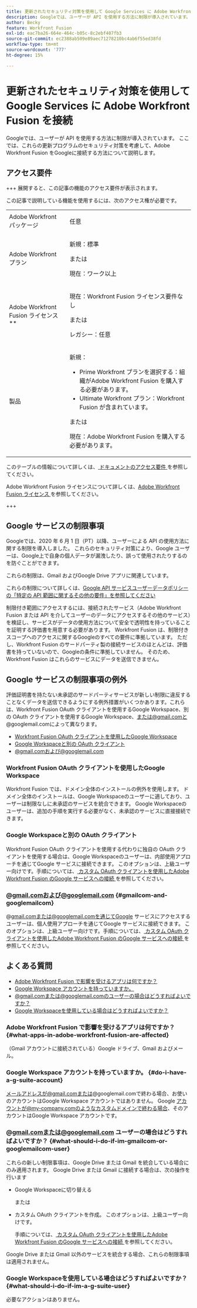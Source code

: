 ```yaml
---
title: 更新されたセキュリティ対策を使用して Google Services に Adobe Workfront Fusion を接続
description: Googleでは、ユーザーが API を使用する方法に制限が導入されています。 ここでは、これらの更新プログラムのセキュリティ対策を考慮して、Adobe Workfront Fusion をGoogleに接続する方法について説明します。
author: Becky
feature: Workfront Fusion
exl-id: eac7ba26-664e-464c-b05c-8c2ebf407fb3
source-git-commit: ec2388ab509e89aec71278210bc4ab6f55ed38fd
workflow-type: tm+mt
source-wordcount: '777'
ht-degree: 15%

---
```


# 更新されたセキュリティ対策を使用して Google Services に Adobe Workfront Fusion を接続

Googleでは、ユーザーが API を使用する方法に制限が導入されています。 ここでは、これらの更新プログラムのセキュリティ対策を考慮して、Adobe Workfront Fusion をGoogleに接続する方法について説明します。

## アクセス要件

+++ 展開すると、この記事の機能のアクセス要件が表示されます。

この記事で説明している機能を使用するには、次のアクセス権が必要です。

<table style="table-layout:auto">
 <col> 
 <col> 
 <tbody> 
  <tr> 
   <td role="rowheader">Adobe Workfront パッケージ 
   <td> <p>任意</p> </td> 
  </tr> 
  <tr data-mc-conditions=""> 
   <td role="rowheader">Adobe Workfront プラン</td> 
   <td> <p>新規：標準</p><p>または</p><p>現在：ワーク以上</p> </td> 
  </tr> 
  <tr> 
   <td role="rowheader">Adobe Workfront Fusion ライセンス**</td> 
   <td>
   <p>現在：Workfront Fusion ライセンス要件なし</p>
   <p>または</p>
   <p>レガシー：任意 </p>
   </td> 
  </tr> 
  <tr> 
   <td role="rowheader">製品</td> 
   <td>
   <p>新規：</p> <ul><li>Prime Workfront プランを選択する：組織がAdobe Workfront Fusion を購入する必要があります。</li><li>Ultimate Workfront プラン：Workfront Fusion が含まれています。</li></ul>
   <p>または</p>
   <p>現在：Adobe Workfront Fusion を購入する必要があります。</p>
   </td> 
  </tr>
 </tbody> 
</table>

このテーブルの情報について詳しくは、[ ドキュメントのアクセス要件 ](/help/workfront-fusion/references/licenses-and-roles/access-level-requirements-in-documentation.md) を参照してください。

Adobe Workfront Fusion ライセンスについて詳しくは、[Adobe Workfront Fusion ライセンス ](/help/workfront-fusion/set-up-and-manage-workfront-fusion/licensing-operations-overview/license-automation-vs-integration.md) を参照してください。

+++

## Google サービスの制限事項

Googleでは、2020 年 6 月 1 日（PT）以降、ユーザーによる API の使用方法に関する制限を導入しました。 これらのセキュリティ対策により、Google ユーザーは、Google上で自身の個人データが漏洩したり、誤って使用されたりするのを防ぐことができます。

これらの制限は、Gmail およびGoogle Drive アプリに関連しています。

これらの制限について詳しくは、[Google API サービスユーザーデータポリシーの「特定の API 範囲に関するその他の要件」を参照してください ](https://developers.google.com/terms/api-services-user-data-policy#additional_requirements_for_specific_api_scopes)

制限付き範囲にアクセスするには、接続されたサービス（Adobe Workfront Fusion または API を介してユーザーのデータにアクセスするその他のサービス）を検証し、サービスがデータの使用方法について安全で透明性を持っていることを証明する評価書を用意する必要があります。 Workfront Fusion は、制限付きスコープへのアクセスに関するGoogleのすべての要件に準拠しています。 ただし、Workfront Fusion のサードパーティ製の接続サービスのほとんどは、評価書を持っていないので、Googleの条件に準拠していません。 そのため、Workfront Fusion はこれらのサービスにデータを送信できません。

## Google サービスの制限事項の例外

評価証明書を持たない未承認のサードパーティサービスが新しい制限に違反することなくデータを送信できるようにする例外措置がいくつかあります。これらは、Workfront Fusion OAuth クライアントを使用するGoogle Workspace、別の OAuth クライアントを使用するGoogle Workspace、または@gmail.comと@googlemail.comによって異なります。

* [Workfront Fusion OAuth クライアントを使用したGoogle Workspace](#google-workspace-with-workfront-fusion-oauth-client)
* [Google Workspaceと別の OAuth クライアント](#google-workspace-with-another-oauth-client)
* [@gmail.comおよび@googlemail.com](#gmailcom-and-googlemailcom)

### Workfront Fusion OAuth クライアントを使用したGoogle Workspace

Workfront Fusion では、ドメイン全体のインストールの例外を使用します。 ドメイン全体のインストールは、Google Workspaceのユーザーに適しており、ユーザーは制限なしに未承認のサービスを統合できます。 Google Workspaceのユーザーは、追加の手順を実行する必要がなく、未承認のサービスに直接接続できます。

### Google Workspaceと別の OAuth クライアント

Workfront Fusion OAuth クライアントを使用する代わりに独自の OAuth クライアントを使用する場合は、Google Workspaceのユーザーは、内部使用アプローチを通じてGoogle サービスに接続できます。 このオプションは、上級ユーザー向けです。手順については、[ カスタム OAuth クライアントを使用したAdobe Workfront Fusion のGoogle サービスへの接続 ](/help/workfront-fusion/create-scenarios/connect-to-apps/connect-fusion-to-google-using-oauth.md) を参照してください。

### @gmail.comおよび@googlemail.com {#gmailcom-and-googlemailcom}

@gmail.comまたは@googlemail.comを通じてGoogle サービスにアクセスするユーザーは、個人使用アプローチを通じてGoogle サービスに接続できます。 このオプションは、上級ユーザー向けです。手順については、[ カスタム OAuth クライアントを使用したAdobe Workfront Fusion のGoogle サービスへの接続 ](/help/workfront-fusion/create-scenarios/connect-to-apps/connect-fusion-to-google-using-oauth.md) を参照してください。

## よくある質問

* [Adobe Workfront Fusion で影響を受けるアプリは何ですか？](#what-apps-in-adobe-workfront-fusion-are-affected)
* [Google Workspace アカウントを持っていますか。](#do-i-have-a-g-suite-account)
* [@gmail.comまたは@googlemail.comのユーザーの場合はどうすればよいですか？](#what-should-i-do-if-im-gmailcom-or-googlemailcom-user)
* [Google Workspaceを使用している場合はどうすればよいですか？](#what-should-i-do-if-im-a-g-suite-user)

### Adobe Workfront Fusion で影響を受けるアプリは何ですか？ {#what-apps-in-adobe-workfront-fusion-are-affected}

（Gmail アカウントに接続されている）Google ドライブ、Gmail およびメール。

### Google Workspace アカウントを持っていますか。 {#do-i-have-a-g-suite-account}

メールアドレスが@gmail.comまたは@googlemail.comで終わる場合、お使いのアカウントはGoogle Workspace アカウントではありません。 Google アカウントが@my-company.comのようなカスタムドメインで終わる場合、そのアカウントはGoogle Workspace アカウントです。

### @gmail.comまたは@googlemail.com ユーザーの場合はどうすればよいですか？ {#what-should-i-do-if-im-gmailcom-or-googlemailcom-user}

これらの新しい制限事項は、Google Drive または Gmail を統合している場合にのみ適用されます。 Google Drive または Gmail に接続する場合は、次の操作を行います

* Google Workspaceに切り替える

  または

* カスタム OAuth クライアントを作成。 このオプションは、上級ユーザー向けです。

  手順については、[ カスタム OAuth クライアントを使用したAdobe Workfront Fusion のGoogle サービスへの接続 ](/help/workfront-fusion/create-scenarios/connect-to-apps/connect-fusion-to-google-using-oauth.md) を参照してください。

Google Drive または Gmail 以外のサービスを統合する場合、これらの制限事項は適用されません。

### Google Workspaceを使用している場合はどうすればよいですか？ {#what-should-i-do-if-im-a-g-suite-user}

必要なアクションはありません。
